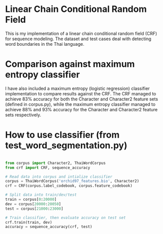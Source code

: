 # Linear Chain Conditional Random Field

This is my implementation of a linear chain conditional random field (CRF) for sequence modeling. The dataset and test cases deal with detecting word boundaries in the Thai language.

# Comparison against maximum entropy classifier
I have also included a maximum entropy (logistic regression) classifier implementation to compare results against the CRF. The CRF managed to achieve 83% accuracy for both the Character and Character2 feature sets (defined in corpus.py), while the maximum entropy classifier managed to achieve 88% and 93% accuracy for the Character and Character2 feature sets respectively.

# How to use classifier (from test_word_segmentation.py)
```python

from corpus import Character2, ThaiWordCorpus
from crf import CRF, sequence_accuracy

# Read data into corpus and intialize classifier
corpus = ThaiWordCorpus('orchid97_features.bio', Character2)
crf = CRF(corpus.label_codebook, corpus.feature_codebook)

# Split data into train/dev/test
train = corpus[0:20000]
dev = corpus[20000:20050]
test = corpus[21000:23000]

# Train classifier, then evaluate accuracy on test set
crf.train(train, dev)
accuracy = sequence_accuracy(crf, test)

```


